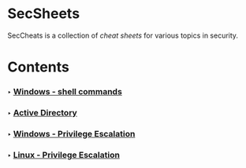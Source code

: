 SecSheets
==========

SecCheats is a collection of *cheat sheets* for various topics in security.

# Contents

### ‣ [Windows - shell commands]() 
### ‣ [Active Directory]()
### ‣ [Windows - Privilege Escalation]()
### ‣ [Linux - Privilege Escalation]()
